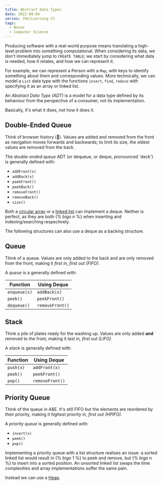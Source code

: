 ```yaml
---
title: Abstract Data Types
date: 2022-08-04
series: (Re)Learning CS
tags:
  - Notes
  - Computer Science
---
```


Producing software with a real-world purpose means translating a high-level
problem into something computational. When considering its data, we don't
immediately jump to `CREATE TABLE`; we start by considering what data is needed,
how it relates, and how we can represent it.

For example, we can represent a Person with a `Map`, with keys to identify
something about them and corresponding values. More technically, we can model a
`List` data type with the functions `insert`, `find`, `reduce` with specifying
it as an array or linked list.

An _Abstract Data Type (ADT)_ is <!--excerpt-->a model for a data type defined
by its behaviour from the perspective of a consumer, not its
implementation.<!--excerpt-->

Basically, it's what it does, not how it does it.

## Double-Ended Queue

Think of browser history (😬). Values are added and removed from the front as
navigation moves forwards and backwards; to limit its size, the oldest values
are removed from the back.

The _double-ended queue_ ADT (or dequeue, or deque, pronounced 'deck') is
generally defined with:

- `addFront(x)`
- `addBack(x)`
- `peekFront()`
- `peekBack()`
- `removeFront()`
- `removeBack()`
- `size()`

Both a <a href="{% post_path lists %}#Circular-Array">circular array</a> or a
<a href="{% post_path lists %}#Linked-List">linked list</a> can implement a
deque. Neither is perfect, as they are both {% bigo n %} when inserting and
indexing/searching respectively.

The following structures can also use a deque as a backing structure.

## Queue

Think of a queue. Values are only added to the back and are only removed from
the front, making it _first in, first out (FIFO)_.

A _queue_ is a generally defined with:

| Function     | Using Deque     |
| ------------ | --------------- |
| `enqueue(x)` | `addBack(x)`    |
| `peek()`     | `peekFront()`   |
| `dequeue()`  | `removeFront()` |

## Stack

Think a pile of plates ready for the washing up. Values are only added **and**
removed to the front, making it _last in, first out (LIFO)_.

A _stack_ is generally defined with:

| Function  | Using Deque     |
| --------- | --------------- |
| `push(x)` | `addFront(x)`   |
| `peek()`  | `peekFront()`   |
| `pop()`   | `removeFront()` |

## Priority Queue

Think of the queue in A&E. It's still FIFO but the elements are reordered by
their priority, making it _highest priority in, first out (HPIFO)_.

A _priority queue_ is generally defined with:

- `insert(x)`
- `peek()`
- `pop()`

Implementing a priority queue with a list structure realises an issue: a sorted
linked list would result in {% bigo 1 %} to peek and remove, but {% bigo n %} to
insert into a sorted position. An unsorted linked list swaps the time
complexities and array implementations suffer the same pain.

Instead we can use a <a href="{% post_path trees %}#Heap">Heap</a>.
